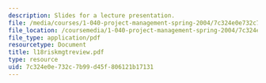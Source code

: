 ```yaml
---
description: Slides for a lecture presentation.
file: /media/courses/1-040-project-management-spring-2004/7c324e0e732c7b99d45f806121b17131_l18riskmgtreview.pdf
file_location: /coursemedia/1-040-project-management-spring-2004/7c324e0e732c7b99d45f806121b17131_l18riskmgtreview.pdf
file_type: application/pdf
resourcetype: Document
title: l18riskmgtreview.pdf
type: resource
uid: 7c324e0e-732c-7b99-d45f-806121b17131
---
```


